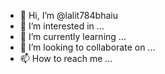 - 👋 Hi, I’m @lalit784bhaiu
- 👀 I’m interested in ...
- 🌱 I’m currently learning ...
- 💞️ I’m looking to collaborate on ...
- 📫 How to reach me ...

<!---
lalit784bhaiu/lalit784bhaiu is a ✨ special ✨ repository because its `README.md` (this file) appears on your GitHub profile.
You can click the Preview link to take a look at your changes.
--->
